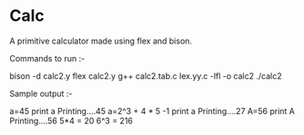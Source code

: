 Calc
====

A primitive calculator made using flex and bison.

Commands to run :-

bison -d calc2.y
flex calc2.y
g++ calc2.tab.c lex.yy.c -lfl -o calc2
./calc2

Sample output :-


a=45
print a
Printing....45
a=2^3 + 4 * 5 -1
print a
Printing....27
A=56
print A
Printing....56
5*4
= 20
6^3
= 216

